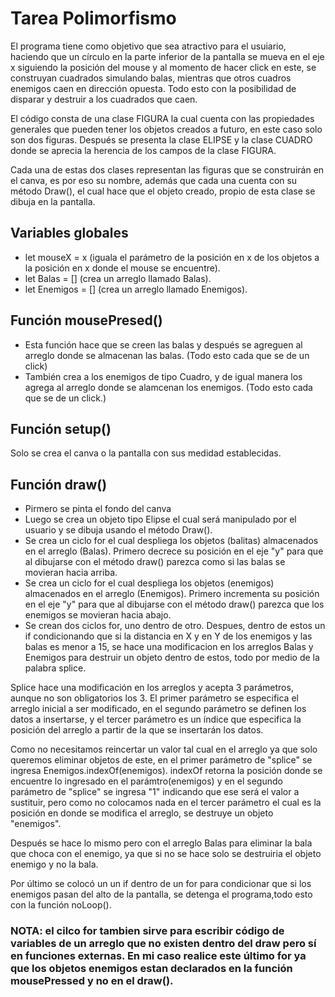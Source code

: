 # Tarea Polimorfismo

El programa tiene como objetivo que sea atractivo para el usuiario, haciendo que un círculo en la parte inferior de la pantalla se mueva en el eje x siguiendo la posición del mouse y al momento de hacer click en este, se construyan cuadrados simulando balas, mientras que otros cuadros enemigos caen en dirección opuesta. Todo esto con la posibilidad de disparar y destruir a los cuadrados que caen.  

El código consta de una clase FIGURA la cual cuenta con las propiedades generales que pueden tener los objetos creados a futuro, en este caso solo son dos figuras. Después se presenta la clase ELIPSE y la clase CUADRO donde se aprecia la herencia de los campos de la clase FIGURA.

Cada una de estas dos clases representan las figuras que se construirán en el canva, es por eso su nombre, además que cada una cuenta con su método Draw(), el cual hace que el objeto creado, propio de esta clase se dibuja en la pantalla.

## Variables globales 
+ let mouseX = x (iguala el parámetro de la posición en x de los objetos a la posición en x donde el mouse se encuentre).
+ let Balas = [] (crea un arreglo llamado Balas).
+ let Enemigos = [] (crea un arreglo llamado Enemigos).

## Función mousePresed()
+ Esta función hace que se creen las balas y después se agreguen al arreglo donde se almacenan las balas. (Todo esto cada que se de un click)
+ También crea a los enemigos de tipo Cuadro, y de igual manera los agrega al arreglo donde se alamcenan los enemigos. (Todo esto cada que se de un click.)

## Función setup()
Solo se crea el canva o la pantalla con sus medidad establecidas.

## Función draw()
+ Pirmero se pinta el fondo del canva
+ Luego se crea un objeto tipo Elipse el cual será manipulado por el usuario y se dibuja usando el método Draw().
+ Se crea un ciclo for el cual despliega los objetos (balitas) almacenados en el arreglo (Balas). Primero decrece su posición en el eje "y" para que al dibujarse con el método draw() parezca como si las balas se movieran hacia arriba.
+ Se crea un ciclo for el cual despliega los objetos (enemigos) almacenados en el arreglo (Enemigos). Primero incrementa su posición en el eje "y" para que al dibujarse con el método draw() parezca que los enemigos se movieran hacia abajo.
+ Se crean dos ciclos for, uno dentro de otro. Despues, dentro de estos un if condicionando que si la distancia en X y en Y de los enemigos y las balas es menor a 15, se hace una modificacion en los arreglos Balas y Enemigos para destruir un objeto dentro de estos, todo por medio de la palabra splice.

Splice hace una modificación en los arreglos y acepta 3 parámetros, aunque no son obligatorios los 3. El primer parámetro se especifica el arreglo inicial a ser modificado, en el segundo parámetro se definen los datos a insertarse, y el tercer parámetro es un índice que especifica la posición del arreglo a partir de la que se insertarán los datos. 

Como no necesitamos reincertar un valor tal cual en el arreglo ya que solo queremos eliminar objetos de este, en el primer parámetro de "splice" se ingresa Enemigos.indexOf(enemigos). indexOf retorna la posición donde se encuentre lo ingresado en el parámtro(enemigos) y en el segundo parámetro de "splice" se ingresa "1" indicando que ese será el valor a sustituir, pero como no colocamos nada en el tercer parámetro el cual es la posición en donde se modifica el arreglo, se destruye un objeto "enemigos".

Después se hace lo mismo pero con el arreglo Balas para eliminar la bala que choca con el enemigo, ya que si no se hace solo se destruiria el objeto enemigo y no la bala.

Por último se colocó un un if dentro de un for para condicionar que si los enemigos pasan del alto de la pantalla, se detenga el programa,todo esto con la función noLoop().

### NOTA: el cilco for tambien sirve para escribir código de variables de un arreglo que no existen dentro del draw pero sí en funciones externas. En mi caso realice este último for ya que los objetos enemigos estan declarados en la función mousePressed y no en el draw().
